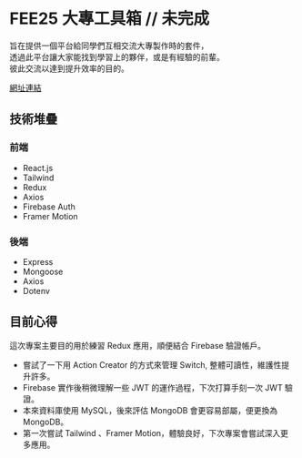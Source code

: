 # FEE25 大專工具箱 // 未完成
旨在提供一個平台給同學們互相交流大專製作時的套件，<br/>
透過此平台讓大家能找到學習上的夥伴，或是有經驗的前輩。<br/>
彼此交流以達到提升效率的目的。

[網址連結](https://holin5566.github.io/ "Demo")

## 技術堆疊
### 前端
- React.js
- Tailwind
- Redux
- Axios
- Firebase Auth
- Framer Motion
### 後端
- Express
- Mongoose
- Axios
- Dotenv

## 目前心得
這次專案主要目的用於練習 Redux 應用，順便結合 Firebase 驗證帳戶。<br/>

- 嘗試了一下用 Action Creator 的方式來管理 Switch, 整體可讀性，維護性提升許多。<br/>
- Firebase 實作後稍微理解一些 JWT 的運作過程，下次打算手刻一次 JWT 驗證。<br/>
- 本來資料庫使用 MySQL，後來評估 MongoDB 會更容易部屬，便更換為 MongoDB。<br/>
- 第一次嘗試 Tailwind 、Framer Motion，體驗良好，下次專案會嘗試深入更多應用。
